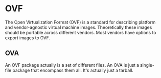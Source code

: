 # OVF
The Open Virtualization Format (OVF) is a standard for describing platform and vendor-agnostic virtual machine images. Theoretically these images should be portable across different vendors. Most vendors have options to export images to OVF.

## OVA
An OVF package actually is a set of different files. An OVA is just a single-file package that encompass them all. It's actually just a tarball.
